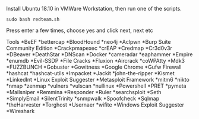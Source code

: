 Install Ubuntu 18.10 in VMWare Workstation, then run one of the scripts.

`
sudo bash redteam.sh
`

Press enter a few times, choose yes and click next, next etc
 
Tools
*BeEF
*bettercap
*BloodHound
 *neo4j
 *Aclpwn
*Burp Suite Community Edition
*Crackpmapexec
*crEAP
*Credmap
*Cr3d0v3r
*DBeaver
*DeathStar
*DNScan
*Docker
 *cameradar
*eaphammer
*Empire
*enumdb
*Evil-SSDP
*File Cracks
*Fluxion
 *Aircrack
 *coWPAtty
 *Mdk3
*FUZZBUNCH
*Gobuster
*Gowitness
 *Google Chrome
*Gufw Firewall
*hashcat
 *hashcat-utils
*Impacket
*Jackit
*john-the-ripper
*Kismet
*LinkedInt
*Linux Exploit Suggester
*Metasploit Framework
*mitm6
*nikto
*nmap
 *zenmap
 *vulners
 *vulscan
*nullinux
*Powershell
*PRET
*pymeta
*Mailsniper
*Remmina
*Responder
*Ruler
*searchsploit
*Seth
*SimplyEmail
*SilentTrinity
*snmpwalk
*Spoofcheck
*Sqlmap
*theHarvester
*Torghost
*Usernaer
*wifite
*Windows Exploit Suggester
*Wireshark